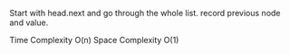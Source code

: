Start with head.next and go through the whole list. record previous node and value.

Time Complexity O(n) Space Complexity O(1)